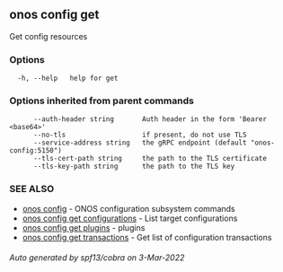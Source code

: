 ## onos config get

Get config resources

### Options

```
  -h, --help   help for get
```

### Options inherited from parent commands

```
      --auth-header string       Auth header in the form 'Bearer <base64>'
      --no-tls                   if present, do not use TLS
      --service-address string   the gRPC endpoint (default "onos-config:5150")
      --tls-cert-path string     the path to the TLS certificate
      --tls-key-path string      the path to the TLS key
```

### SEE ALSO

* [onos config](onos_config.md)	 - ONOS configuration subsystem commands
* [onos config get configurations](onos_config_get_configurations.md)	 - List target configurations
* [onos config get plugins](onos_config_get_plugins.md)	 - plugins
* [onos config get transactions](onos_config_get_transactions.md)	 - Get list of configuration transactions

###### Auto generated by spf13/cobra on 3-Mar-2022
